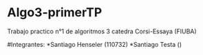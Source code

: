 # Algo3-primerTP
Trabajo practico n°1 de algoritmos 3 catedra Corsi-Essaya (FIUBA)

#Integrantes:
*Santiago Henseler (110732)
*Santiago Testa ()
